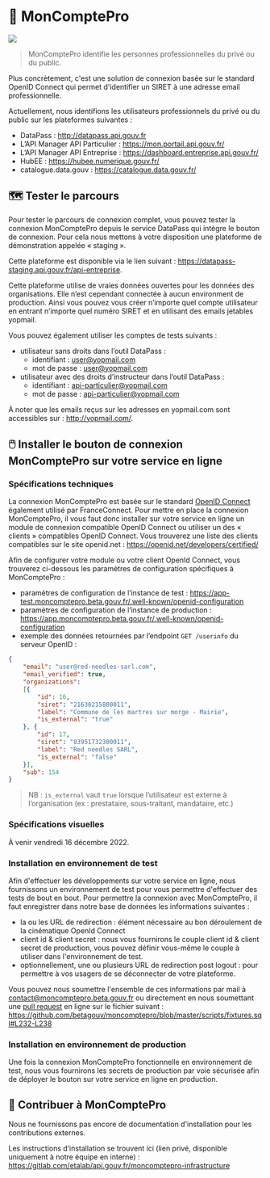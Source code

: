 # 🔑 MonComptePro

![](https://i.imgur.com/0y7YKEk.png)

> MonComptePro identifie les personnes professionnelles du privé ou du public.

Plus concrètement, c'est une solution de connexion basée sur le standard OpenID Connect qui permet d'identifier un SIRET à une adresse email professionnelle. 

Actuellement, nous identifions les utilisateurs professionnels du privé ou du public sur les plateformes suivantes :
- DataPass : http://datapass.api.gouv.fr
- L’API Manager API Particulier : https://mon.portail.api.gouv.fr/
- L’API Manager API Entreprise : https://dashboard.entreprise.api.gouv.fr/
- HubEE : https://hubee.numerique.gouv.fr/
- catalogue.data.gouv : https://catalogue.data.gouv.fr/

## 🗺️ Tester le parcours

Pour tester le parcours de connexion complet, vous pouvez tester la connexion MonComptePro depuis le service DataPass qui intègre le bouton de connexion. Pour cela nous mettons à votre disposition une plateforme de démonstration appelée « staging ».

Cette plateforme est disponible via le lien suivant : https://datapass-staging.api.gouv.fr/api-entreprise.

Cette plateforme utilise de vraies données ouvertes pour les données des organisations. Elle n’est cependant connectée à aucun environment de production. Ainsi vous pouvez vous créer n’importe quel compte utilisateur en entrant n’importe quel numéro SIRET et en utilisant des emails jetables yopmail.

Vous pouvez également utiliser les comptes de tests suivants :

- utilisateur sans droits dans l’outil DataPass :
    - identifiant : user@yopmail.com
    - mot de passe : user@yopmail.com
- utilisateur avec des droits d’instructeur dans l’outil DataPass :
    - identifiant : api-particulier@yopmail.com
    - mot de passe : api-particulier@yopmail.com

À noter que les emails reçus sur les adresses en yopmail.com sont accessibles sur : http://yopmail.com/.

## 🖱️ Installer le bouton de connexion MonComptePro sur votre service en ligne

### Spécifications techniques

La connexion MonComptePro est basée sur le standard [OpenID Connect](https://openid.net/connect/) également utilisé par FranceConnect. Pour mettre en place la connexion MonComptePro, il vous faut donc installer sur votre service en ligne un module de connexion compatible OpenID Connect ou utiliser un des « clients » compatibles OpenID Connect. Vous trouverez une liste des clients compatibles sur le site openid.net : https://openid.net/developers/certified/

Afin de configurer votre module ou votre client OpenId Connect, vous trouverez ci-dessous les paramètres de configuration spécifiques à MonComptePro :
- paramètres de configuration de l’instance de test : https://app-test.moncomptepro.beta.gouv.fr/.well-known/openid-configuration
- paramètres de configuration de l’instance de production : https://app.moncomptepro.beta.gouv.fr/.well-known/openid-configuration
- exemple des données retournées par l’endpoint `GET /userinfo` du serveur OpenID :

```json
{
    "email": "user@red-needles-sarl.com",
    "email_verified": true,
    "organizations":
    [{
        "id": 16,
        "siret": "21630215800011",
        "label": "Commune de les martres sur morge - Mairie",
        "is_external": "true"
    }, {
        "id": 17,
        "siret": "83951732300011",
        "label": "Red needles SARL",
        "is_external": "false"
    }],
    "sub": 154
}
```

> NB : `is_external` vaut `true` lorsque l’utilisateur est externe à l’organisation (ex : prestataire, sous-traitant, mandataire, etc.)

### Spécifications visuelles

À venir vendredi 16 décembre 2022.

### Installation en environnement de test

Afin d'effectuer les développements sur votre service en ligne, nous fournissons un environnement de test pour vous permettre d'effectuer des tests de bout en bout. Pour permettre la connexion avec MonComptePro, il faut enregistrer dans notre base de données les informations suivantes :

- la ou les URL de redirection : élément nécessaire au bon déroulement de la cinématique OpenId Connect
- client id & client secret : nous vous fournirons le couple client id & client secret de production, vous pouvez définir vous-même le couple à utiliser dans l'environnement de test.
- optionnellement, une ou plusieurs URL de redirection post logout : pour permettre à vos usagers de se déconnecter de votre plateforme.

Vous pouvez nous soumettre l'ensemble de ces informations par mail à contact@moncomptepro.beta.gouv.fr ou directement en nous soumettant une [pull request](https://docs.github.com/en/pull-requests/collaborating-with-pull-requests/proposing-changes-to-your-work-with-pull-requests/about-pull-requests) en ligne sur le fichier suivant : https://github.com/betagouv/moncomptepro/blob/master/scripts/fixtures.sql#L232-L238

### Installation en environnement de production

Une fois la connexion MonComptePro fonctionnelle en environnement de test, nous vous fournirons les secrets de production par voie sécurisée afin de déployer le bouton sur votre service en ligne en production.

## 👋 Contribuer à MonComptePro

Nous ne fournissons pas encore de documentation d'installation pour les contributions externes.

Les instructions d’installation se trouvent ici (lien privé, disponible uniquement à notre équipe en interne) : https://gitlab.com/etalab/api.gouv.fr/moncomptepro-infrastructure

